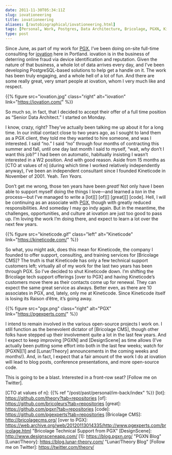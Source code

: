 ```yaml
--- 
date: 2011-11-30T05:34:11Z
slug: iovationeering
title: iovationeering
aliases: [/autobiographical/iovationeering.html]
tags: [Personal, Work, Postgres, Data Architecture, Bricolage, PGXN, Kineticode, PostgreSQL Experts]
type: post
---
```


Since June, as part of my work for [PGX], I’ve been doing on-site full-time
consulting for [iovation] here in Portland. iovation is in the business of
deterring online fraud via device identification and reputation. Given the
nature of that business, a whole lot of data arrives every day, and I’ve been
developing PostgreSQL-based solutions to help get a handle on it. The work has
been truly engaging, and a whole hell of a lot of fun. And there are some really
great, very smart people at iovation, whom I very much like and respect.

{{% figure src="iovation.jpg" class="right" alt="iovation" link="https://iovation.com/" %}}

So much so, in fact, that I decided to accept their offer of a full time
position as “Senior Data Architect.” I started on Monday.

I know, crazy, right? They’ve actually been talking me up about it for a long
time. In our initial contact close to two years ago, as I sought to land them as
a PGX client, they told me they wanted to hire someone, and was I interested. I
said “no.” I said “no” through four months of contracting this summer and fall,
until one day last month I said to myself, “wait, *why* don’t I want this job?”
I had been on automatic, habitually insisting I wasn’t interested in a W2
position. And with good reason. Aside from 15 months as [CTO at values of n]
(during which time I worked relatively independently anyway), I’ve been an
independent consultant since I founded Kineticode in November of 2001. Yeah.
*Ten Years.*

Don’t get me wrong, those ten years have been *great!* Not only have I been able
to support myself doing the things I love—and learned a *ton* in the process—but
I’ve managed to write a [lot][] [of][] [great][] [code]. Hell, I will be
continuing as an associate with [PGX], though with greatly reduced
responsibilities. And someday I may go indy again. But in the meantime, the
challenges, opportunities, and culture at iovation are just too good to pass up.
I’m loving the work I’m doing there, and expect to learn a lot over the next few
years.

{{% figure src="kineticode.gif" class="left" alt="Kineticode" link="https://kineticode.com/" %}}

So what, you might ask, does this mean for Kineticode, the company I founded to
offer support, consulting, and training services for [Bricolage CMS]? The truth
is that Kineticode has only a few technical support customers left; virtually
all of my work for the last two years has been through PGX. So I’ve decided to
shut Kineticode down. I’m shifting the Bricolage tech support offerings [over to
PGX] and having Kineticode’s customers move there as their contacts come up for
renewal. They can expect the same great service as always. Better even, as there
are 10 associates in PGX, and, lately, only me at Kineticode. Since Kineticode
itself is losing its Raison d’être, it’s going away.

{{% figure src="pgx.png" class="right" alt="PGX" link="https://pgexperts.com/" %}}

I intend to remain involved in the various open-source projects I work on. I
still function as the benevolent dictator of [Bricolage CMS], though other folks
have stepped up their involvement quite a lot in the last few years. And I
expect to keep improving [PGXN] and [DesignScene] as time allows (I’ve actually
been putting some effort into both in the last few weeks; watch for [PGXN][1]
and [Lunar/Theory] announcements in the coming weeks and months!). And, in fact,
I expect that a fair amount of the work I do at iovation will lead to blog
posts, conference presentations, and more open-source code.

This is going to be a blast. Interested in a front-row seat? [Follow me on
Twitter].

  [PGX]: https://pgexperts.com/
  [iovation]: https://iovation.com/
  [CTO at values of n]: {{% ref "/post/past/personal/im-back/index" %}}
  [lot]: https://github.com/theory?tab=repositories
  [of]: https://github.com/bricoleurs?tab=repositories
  [great]: https://github.com/pgxn?tab=repositories
  [code]: https://github.com/pgexperts?tab=repositories
  [Bricolage CMS]: http://bricolagecms.org/
  [over to PGX]: https://web.archive.org/web/20120113014335/http://www.pgexperts.com/bricolage.html
    "Bricolage Technical Support from PGX"
  [DesignScene]: http://www.designsceneapp.com/
  [1]: https://blog.pgxn.org/ "PGXN Blog"
  [Lunar/Theory]: https://blog.lunar-theory.com/ "Lunar/Theory Blog"
  [Follow me on Twitter]: https://twitter.com/theory/
